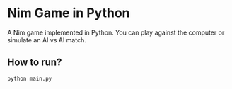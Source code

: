 # Nim Game in Python

A Nim game implemented in Python. You can play against the computer or simulate an AI vs AI match.

## How to run?
```bash
python main.py

